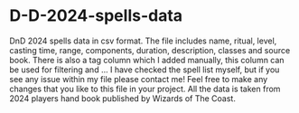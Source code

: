 # D-D-2024-spells-data
DnD 2024 spells data in csv format.
The file includes name, ritual, level, casting time, range, components, duration, description, classes and source book. There is also a tag column which I added manually, this column can be used for filtering and ...
I have checked the spell list myself, but if you see any issue within my file please contact me!
Feel free to make any changes that you like to this file in your project.
All the data is taken from 2024 players hand book published by Wizards of The Coast.
